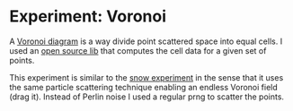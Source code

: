 <!--
  date: 2014-08-26
  modified: 2015-10-25
  slug: experiment-voronoi
  type: post
  tags: Perlin Noise, cool shit, experiment, prng
  related: experiment-*
-->

# Experiment: Voronoi

<p>A <a href="http://en.m.wikipedia.org/wiki/Voronoi_diagram">Voronoi diagram</a> is a way divide point scattered space into equal cells. I used an <a href="https://github.com/gorhill/JavaScript-Voronoi">open source lib</a> that computes the cell data for a given set of points.</p>
<p><!--more--></p>
<p>This experiment is similar to the <a href="/experiment-snow/" title="Experiment: snow">snow experiment</a> in the sense that it uses the same particle scattering technique enabling an endless Voronoi field (drag it). Instead of Perlin noise I used a regular prng to scatter the points.</p>
<pre><code data-language="javascript" data-src="/static/experiment/voronoi.js"></code></pre>
